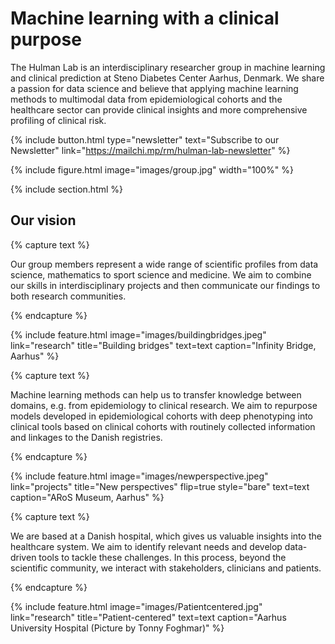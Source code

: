 ---
---

# Machine learning with a clinical purpose

The Hulman Lab is an interdisciplinary researcher group in machine learning and clinical prediction at Steno Diabetes Center Aarhus, Denmark. We share a passion for data science and believe that applying machine learning methods to multimodal data from epidemiological cohorts and the healthcare sector can provide clinical insights and more comprehensive profiling of clinical risk. 

{%
  include button.html
  type="newsletter"
  text="Subscribe to our Newsletter"
  link="https://mailchi.mp/rm/hulman-lab-newsletter"
%}

{% include figure.html image="images/group.jpg" width="100%" %}

{% include section.html %}

## Our vision

{% capture text %}

Our group members represent a wide range of scientific profiles from data science, mathematics to sport science and medicine. We aim to combine our skills in interdisciplinary projects and then communicate our findings to both research communities.

{% endcapture %}

{%
  include feature.html
  image="images/buildingbridges.jpeg"
  link="research"
  title="Building bridges"
  text=text
  caption="Infinity Bridge, Aarhus"
%}

{% capture text %}

Machine learning methods can help us to transfer knowledge between domains, e.g. from epidemiology to clinical research. We aim to repurpose models developed in epidemiological cohorts with deep phenotyping into clinical tools based on clinical cohorts with routinely collected information and linkages to the Danish registries. 

{% endcapture %}

{%
  include feature.html
  image="images/newperspective.jpeg"
  link="projects"
  title="New perspectives"
  flip=true
  style="bare"
  text=text
  caption="ARoS Museum, Aarhus"
%}

{% capture text %}

We are based at a Danish hospital, which gives us valuable insights into the healthcare system. We aim to identify relevant needs and develop data-driven tools to tackle these challenges. In this process, beyond the scientific community, we interact with stakeholders, clinicians and patients.

{% endcapture %}

{%
  include feature.html
  image="images/Patientcentered.jpg"
  link="research"
  title="Patient-centered"
  text=text
  caption="Aarhus University Hospital (Picture by Tonny Foghmar)"
%}
